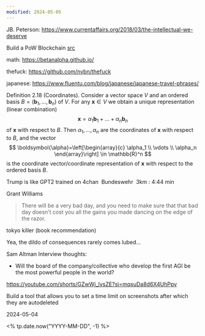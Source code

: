 ```yaml
---
modified: 2024-05-05
---
```

JB. Peterson: https://www.currentaffairs.org/2018/03/the-intellectual-we-deserve

Build a PoW Blockchain [src](https://hackernoon.com/learn-blockchains-by-building-one-117428612f46)

math: https://betanalpha.github.io/

thefuck: https://github.com/nvbn/thefuck

japanese: https://www.fluentu.com/blog/japanese/japanese-travel-phrases/


Definition 2.18 (Coordinates). Consider a vector space $V$ and an ordered basis $B=\left(\boldsymbol{b}_1, \ldots, \boldsymbol{b}_n\right)$ of $V$. For any $\boldsymbol{x} \in V$ we obtain a unique representation (linear combination)
$$
\boldsymbol{x}=\alpha_1 \boldsymbol{b}_1+\ldots+\alpha_n \boldsymbol{b}_n
$$
of $\boldsymbol{x}$ with respect to $B$. Then $\alpha_1, \ldots, \alpha_n$ are the coordinates of $\boldsymbol{x}$ with respect to $B$, and the vector
$$
\boldsymbol{\alpha}=\left[\begin{array}{c}
\alpha_1 \\
\vdots \\
\alpha_n
\end{array}\right] \in \mathbb{R}^n
$$
is the coordinate vector/coordinate representation of $\boldsymbol{x}$ with respect to the ordered basis $B$.

Trump is like GPT2 trained on 4chan 
Bundeswehr 
3km : 4:44 min 

Grant Williams 
> There will be a very bad day, and you need to make sure that that bad day doesn’t cost you all the gains you made dancing on the edge of the razor. 

tokyo killer (book recommendation)

Yea, the dildo of consequences rarely comes lubed...

Sam Altman Interview thoughts: 
- Will the board of the company/collective who develop the first AGI be the most powerful people in the world? 

https://youtube.com/shorts/GZwWj_lvsZE?si=mqsuDa8d6X4UhPpv

Build a tool that allows you to set a time limit on screenshots after which they are autodeleted 


2024-05-04 

<% tp.date.now("YYYY-MM-DD", -1) %>